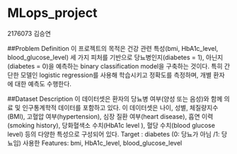 # MLops_project
2176073 김승연

##Problem Definition
이 프로젝트의 목적은 건강 관련 특성(bmi, HbA1c_level, blood_glucose_level) 세 가지 피처를 기반으로 당뇨병인지(diabetes = 1), 아닌지 (diabetes = 0)을 예측하는 binary classification model을 구축하는 것이다. 특히 간단한 모델인 logistic regression를 사용해 학습시키고 정확도를 측정하며, 개별 환자에 대한 예측도 수행한다.

##Dataset Description
이 데이터셋은 환자의 당뇨병 여부(양성 또는 음성)와 함께 의료 및 인구통계학적 데이터를 포함하고 있다.
이 데이터셋은 나이, 성별, 체질량지수(BMI), 고혈압 여부(hypertension), 심장 질환 여부(heart disease), 흡연 이력(smoking history), 당화혈색소 수치(HbA1c level ), 혈당 수치(blood glucose level) 등의 다양한 특성으로 구성되어 있다.
Target : diabetes (0: 당뇨가 아님 /1: 당뇨임)
사용한 Features: bmi, HbA1c_level, blood_glucose_level 


